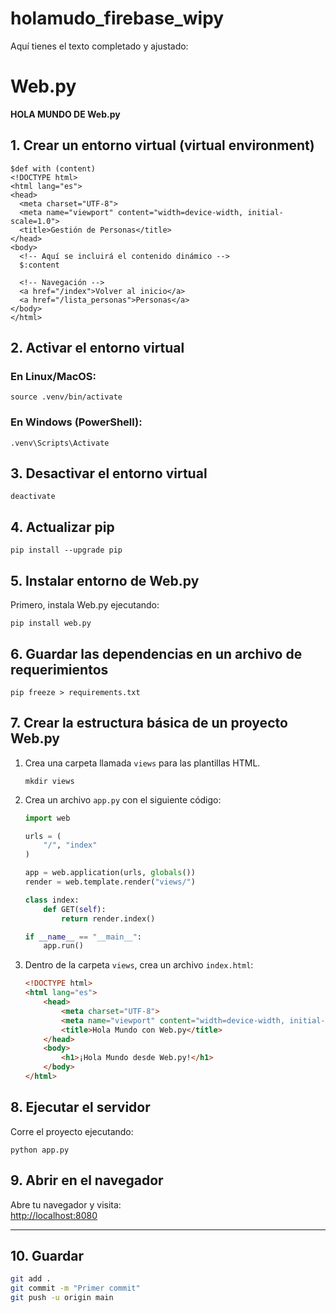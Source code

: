 # holamudo_firebase_wipy

Aquí tienes el texto completado y ajustado:

# Web.py
**HOLA MUNDO DE Web.py**

## 1. Crear un entorno virtual (virtual environment)
```shell
$def with (content)
<!DOCTYPE html>
<html lang="es">
<head>
  <meta charset="UTF-8">
  <meta name="viewport" content="width=device-width, initial-scale=1.0">
  <title>Gestión de Personas</title>
</head>
<body>
  <!-- Aquí se incluirá el contenido dinámico -->
  $:content
  
  <!-- Navegación -->
  <a href="/index">Volver al inicio</a>
  <a href="/lista_personas">Personas</a>
</body>
</html>

```

## 2. Activar el entorno virtual
### En Linux/MacOS:
```shell
source .venv/bin/activate
```
### En Windows (PowerShell):
```shell
.venv\Scripts\Activate
```

## 3. Desactivar el entorno virtual
```shell
deactivate
```

## 4. Actualizar pip
```shell
pip install --upgrade pip
```

## 5. Instalar entorno de Web.py
Primero, instala Web.py ejecutando:
```shell
pip install web.py
```

## 6. Guardar las dependencias en un archivo de requerimientos
```shell
pip freeze > requirements.txt
```

## 7. Crear la estructura básica de un proyecto Web.py

1. Crea una carpeta llamada `views` para las plantillas HTML.
   ```shell
   mkdir views
   ```

2. Crea un archivo `app.py` con el siguiente código:
   ```python
   import web

   urls = (
       "/", "index"
   )

   app = web.application(urls, globals())
   render = web.template.render("views/")

   class index:
       def GET(self):
           return render.index()

   if __name__ == "__main__":
       app.run()
   ```

3. Dentro de la carpeta `views`, crea un archivo `index.html`:
   ```html
   <!DOCTYPE html>
   <html lang="es">
       <head>
           <meta charset="UTF-8">
           <meta name="viewport" content="width=device-width, initial-scale=1.0">
           <title>Hola Mundo con Web.py</title>
       </head>
       <body>
           <h1>¡Hola Mundo desde Web.py!</h1>
       </body>
   </html>
   ```

## 8. Ejecutar el servidor
Corre el proyecto ejecutando:
```shell
python app.py
```

## 9. Abrir en el navegador
Abre tu navegador y visita:  
[http://localhost:8080](http://localhost:8080)

---

## 10. Guardar

```bash
git add .
git commit -m "Primer commit"
git push -u origin main
```